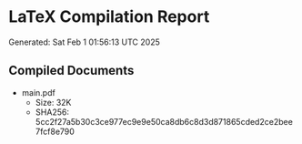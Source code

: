 # LaTeX Compilation Report
Generated: Sat Feb  1 01:56:13 UTC 2025
## Compiled Documents
- main.pdf
  - Size: 32K
  - SHA256: 5cc2f27a5b30c3ce977ec9e9e50ca8db6c8d3d871865cded2ce2bee7fcf8e790

